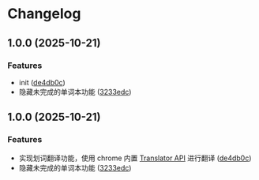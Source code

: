 # Changelog

## 1.0.0 (2025-10-21)


### Features

* init ([de4db0c](https://github.com/CodeByZack/L-translator/commit/de4db0cf10ac0a0f77849801eb8a0a621df6f688))
* 隐藏未完成的单词本功能 ([3233edc](https://github.com/CodeByZack/L-translator/commit/3233edc3f5322be3f2714a589cd01a6f962d45d8))

## 1.0.0 (2025-10-21)


### Features

* 实现划词翻译功能，使用 chrome 内置 [Translator API](https://developer.chrome.com/docs/ai/translator-api) 进行翻译 ([de4db0c](https://github.com/CodeByZack/L-translator/commit/de4db0cf10ac0a0f77849801eb8a0a621df6f688))
* 隐藏未完成的单词本功能 ([3233edc](https://github.com/CodeByZack/L-translator/commit/3233edc3f5322be3f2714a589cd01a6f962d45d8))
